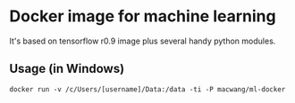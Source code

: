 # Docker image for machine learning

It's based on tensorflow r0.9 image plus several handy python modules.

## Usage (in Windows)

    docker run -v /c/Users/[username]/Data:/data -ti -P macwang/ml-docker
